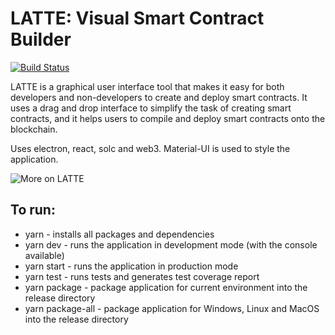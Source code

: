 # LATTE: Visual Smart Contract Builder

[![Build Status](https://travis-ci.com/Sean2108/LATTE.svg?token=FcLFkh211qmFY1Deqxzn&branch=master)](https://travis-ci.com/Sean2108/LATTE)

LATTE is a graphical user interface tool that makes it easy for both developers and non-developers to create and deploy smart contracts. It uses a drag and drop interface to simplify the task of creating smart contracts, and it helps users to compile and deploy smart contracts onto the blockchain.

Uses electron, react, solc and web3. Material-UI is used to style the application.

![More on LATTE](poster.jpg)

## To run:
- yarn - installs all packages and dependencies
- yarn dev - runs the application in development mode (with the console available)
- yarn start - runs the application in production mode
- yarn test - runs tests and generates test coverage report
- yarn package - package application for current environment into the release directory
- yarn package-all - package application for Windows, Linux and MacOS into the release directory
